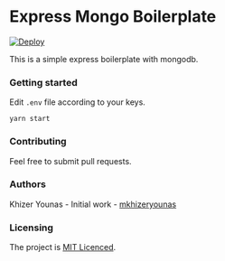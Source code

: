 # Express Mongo Boilerplate

[![Deploy](https://www.herokucdn.com/deploy/button.svg)](https://heroku.com/deploy?template=https://github.com/mkhizeryounas/auth-deputy)

This is a simple express boilerplate with mongodb.

### Getting started

Edit `.env` file according to your keys.

```
yarn start
```

### Contributing

Feel free to submit pull requests.

### Authors

Khizer Younas - Initial work - [mkhizeryounas](http://github.com/mkhizeryounas)

### Licensing

The project is [MIT Licenced](./License.txt).
